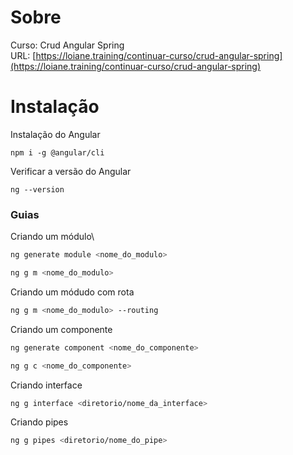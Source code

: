 # Sobre

Curso: Crud Angular Spring\
URL: [https://loiane.training/continuar-curso/crud-angular-spring](https://loiane.training/continuar-curso/crud-angular-spring)

# Instalação

Instalação do Angular

`npm i -g @angular/cli`

Verificar a versão do Angular

`ng --version`

### Guias

Criando um módulo\

```bash
ng generate module <nome_do_modulo>
```

```bash
ng g m <nome_do_modulo>
```

Criando um módudo com rota

```bash
ng g m <nome_do_modulo> --routing
```

Criando um componente

```bash
ng generate component <nome_do_componente>
```

```bash
ng g c <nome_do_componente>
```

Criando interface

```bash
ng g interface <diretorio/nome_da_interface>
```

Criando pipes

```bash
ng g pipes <diretorio/nome_do_pipe>
```
